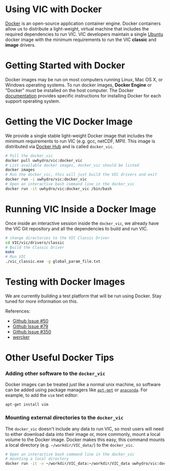Using VIC with Docker
========

[Docker](http://www.docker.com) is an open-source application container engine. Docker containers allow us to distribute a light-weight, virtual machine that includes the required dependencies to run VIC. VIC developers maintain a single [Ubuntu](http://www.ubuntu.com/) docker image with the minimum requirements to run the VIC **classic** and **image** drivers.

# Getting Started with Docker
Docker images may be run on most computers running Linux, Mac OS X, or Windows operating systems. To run docker images, **Docker Engine** or "Docker" must be installed on the host computer. The Docker [documentation](https://docs.docker.com/) provides specific instructions for installing Docker for each support operating system.

# Getting the VIC Docker Image
We provide a single stable light-weight Docker image that includes the minimum requirements to run VIC (e.g. gcc, netCDF, MPI). This image is distributed via [Docker Hub](https://hub.docker.com/) and is called `docker_vic`.

```Bash
# Pull the docker_vic
docker pull uwhydro/vic:docker_vic
# List available docker images, docker_vic should be listed
docker images
# Run the docker_vic, this will just build the VIC drivers and exit
docker run -i uwhydro/vic:docker_vic
# Open an interactive bash command line in the docker_vic
docker run -it uwhydro/vic:docker_vic /bin/bash
```

# Running VIC Inside a Docker Image
Once inside an interactive session inside the `docker_vic`, we already have the VIC Git repository and all the dependencies to build and run VIC.

```Bash
# change directories to the VIC Classic Driver
cd VIC/vic/drivers/classic
# Build the Classic Driver
make
# Run VIC
./vic_classic.exe -g global_param_file.txt
```

# Testing with Docker Images
We are currently building a test platform that will be run using Docker.  Stay tuned for more information on this.

References:
- [Github Issue #50](https://github.com/UW-Hydro/VIC/issues/50)
- [Github Issue #79](https://github.com/UW-Hydro/VIC/issues/50)
- [Github Issue #350](https://github.com/UW-Hydro/VIC/issues/350)
- [wercker](http://wercker.com/)

# Other Useful Docker Tips

### Adding other software to the `docker_vic`
Docker images can be treated just like a normal unix machine, so software can be added using package managers like [`apt-get`](https://help.ubuntu.com/community/AptGet/Howto) or [`anaconda`](https://anaconda.org).  For example, to add the `vim` text editor:

```Bash
apt-get install vim
```

### Mounting external directories to the `docker_vic`
The `docker_vic` doesn't include any data to run VIC, so most users will need to either download data into their image or, more commonly, mount a local volume to the Docker image. Docker makes this easy, this command mounts a local directory (e.g. `~/workdir/VIC_data/`) to the `docker_vic`.

```Bash
# Open an interactive bash command line in the docker_vic
# mounting a local directory
docker run -it -v ~/workdir/VIC_data:~/workdir/VIC_data uwhydro/vic:docker_vic /bin/bash
```
